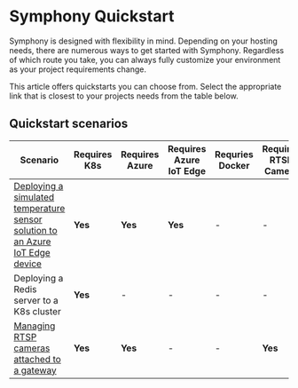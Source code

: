 # Symphony Quickstart

Symphony is designed with flexibility in mind. Depending on your hosting needs, there are numerous ways to get started with Symphony. Regardless of which route you take, you can always fully customize your environment as your project requirements change.

This article offers quickstarts you can choose from. Select the appropriate link that is closest to your projects needs from the table below.  

## Quickstart scenarios

| Scenario | Requires K8s | Requires Azure | Requires Azure IoT Edge| Requries Docker | Requires RTSP Camera |
|--------|--------|--------|--------|--------|--------|
| [Deploying a simulated temperature sensor solution to an Azure IoT Edge device](./deploy_solution_to_azure_iot_edge.md) | **Yes** | **Yes** | **Yes** | - | - |
| Deploying a Redis server to a K8s cluster | **Yes** | - | - | - | - |
| [Managing RTSP cameras attached to a gateway](./manage_rtsp_cameras.md) | **Yes**| **Yes**| - | - |  **Yes** |

